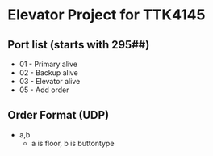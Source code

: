 # Elevator Project for TTK4145



## Port list (starts with 295##)
- 01 - Primary alive
- 02 - Backup alive
- 03 - Elevator alive
- 05 - Add order

## Order Format (UDP)
- a,b
    - a is floor, b is buttontype
